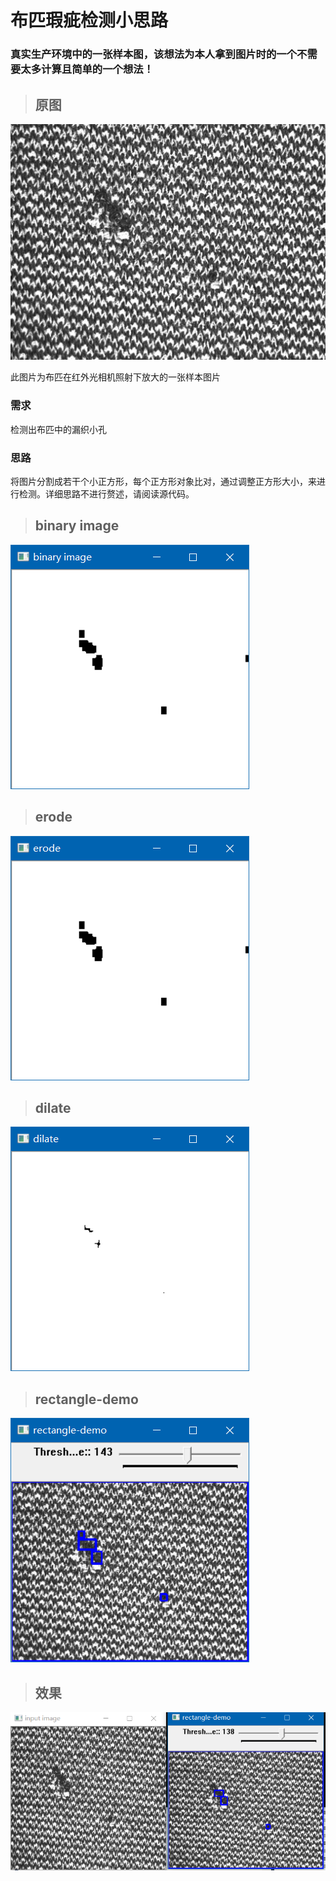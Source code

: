 # 布匹瑕疵检测小思路
### 真实生产环境中的一张样本图，该想法为本人拿到图片时的一个不需要太多计算且简单的一个想法！

> ## 原图
![src](./test_img.jpg)

此图片为布匹在红外光相机照射下放大的一张样本图片

### 需求
检测出布匹中的漏织小孔

### 思路
将图片分割成若干个小正方形，每个正方形对象比对，通过调整正方形大小，来进行检测。详细思路不进行赘述，请阅读源代码。

> ## binary image
![binary image](./show_images/binary_image.png)

> ## erode
![erode](./show_images/erode.png)


> ## dilate
![dilate](./show_images/dilate.png)

> ## rectangle-demo
![rectangle-demo](./show_images/rectangle-demo.png)

> ## 效果
![result](./show_images/result.png)

